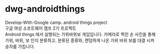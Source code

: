 # dwg-androidthings
Develop-With-Google camp. android things project  
구글 여성 소프트웨어 캠프 2기 프로젝트  
Android things 에서 실행되는 가위바위보 게임입니다.
카메라로 찍힌 손 사진을 통해 가위, 바위, 보 인지 분류하고. 분류된 종류와, 랜덤하게 나온 가위 바위 보를 대결 시켜 승자를 가립니다.
